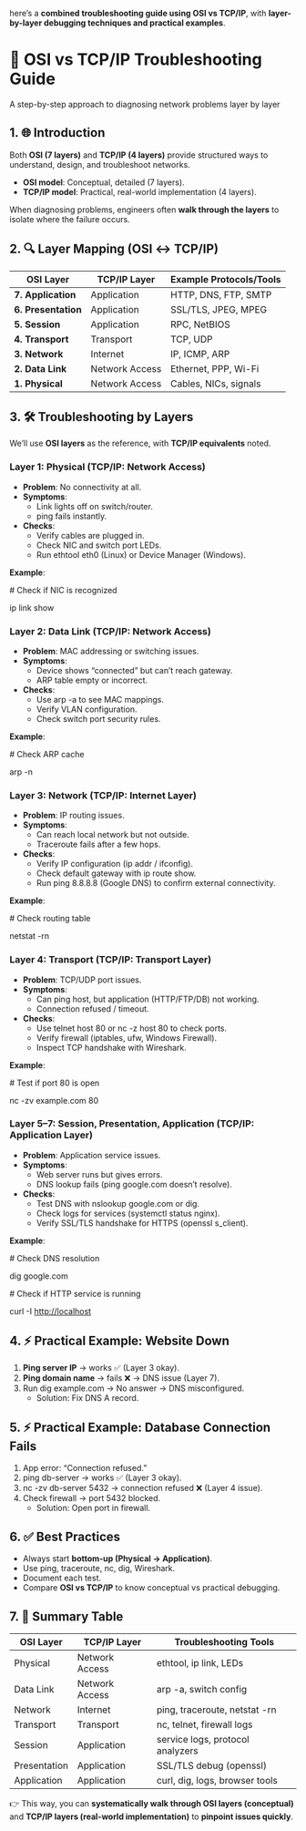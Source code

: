 here’s a **combined troubleshooting guide using OSI vs TCP/IP**, with **layer-by-layer debugging techniques and practical examples**.

# 🔧 OSI vs TCP/IP Troubleshooting Guide

A step-by-step approach to diagnosing network problems layer by layer

## 1\. 🌐 Introduction

Both **OSI (7 layers)** and **TCP/IP (4 layers)** provide structured ways to understand, design, and troubleshoot networks.

- **OSI model**: Conceptual, detailed (7 layers).
- **TCP/IP model**: Practical, real-world implementation (4 layers).

When diagnosing problems, engineers often **walk through the layers** to isolate where the failure occurs.

## 2\. 🔍 Layer Mapping (OSI ↔ TCP/IP)

| **OSI Layer** | **TCP/IP Layer** | **Example Protocols/Tools** |
| --- | --- | --- |
| **7\. Application** | Application | HTTP, DNS, FTP, SMTP |
| **6\. Presentation** | Application | SSL/TLS, JPEG, MPEG |
| **5\. Session** | Application | RPC, NetBIOS |
| **4\. Transport** | Transport | TCP, UDP |
| **3\. Network** | Internet | IP, ICMP, ARP |
| **2\. Data Link** | Network Access | Ethernet, PPP, Wi-Fi |
| **1\. Physical** | Network Access | Cables, NICs, signals |

## 3\. 🛠️ Troubleshooting by Layers

We’ll use **OSI layers** as the reference, with **TCP/IP equivalents** noted.

### ****Layer 1: Physical (TCP/IP: Network Access)****

- **Problem**: No connectivity at all.
- **Symptoms**:
  - Link lights off on switch/router.
  - ping fails instantly.
- **Checks**:
  - Verify cables are plugged in.
  - Check NIC and switch port LEDs.
  - Run ethtool eth0 (Linux) or Device Manager (Windows).

**Example**:

\# Check if NIC is recognized

ip link show

### ****Layer 2: Data Link (TCP/IP: Network Access)****

- **Problem**: MAC addressing or switching issues.
- **Symptoms**:
  - Device shows “connected” but can’t reach gateway.
  - ARP table empty or incorrect.
- **Checks**:
  - Use arp -a to see MAC mappings.
  - Verify VLAN configuration.
  - Check switch port security rules.

**Example**:

\# Check ARP cache

arp -n

### ****Layer 3: Network (TCP/IP: Internet Layer)****

- **Problem**: IP routing issues.
- **Symptoms**:
  - Can reach local network but not outside.
  - Traceroute fails after a few hops.
- **Checks**:
  - Verify IP configuration (ip addr / ifconfig).
  - Check default gateway with ip route show.
  - Run ping 8.8.8.8 (Google DNS) to confirm external connectivity.

**Example**:

\# Check routing table

netstat -rn

### ****Layer 4: Transport (TCP/IP: Transport Layer)****

- **Problem**: TCP/UDP port issues.
- **Symptoms**:
  - Can ping host, but application (HTTP/FTP/DB) not working.
  - Connection refused / timeout.
- **Checks**:
  - Use telnet host 80 or nc -z host 80 to check ports.
  - Verify firewall (iptables, ufw, Windows Firewall).
  - Inspect TCP handshake with Wireshark.

**Example**:

\# Test if port 80 is open

nc -zv example.com 80

### ****Layer 5–7: Session, Presentation, Application (TCP/IP: Application Layer)****

- **Problem**: Application service issues.
- **Symptoms**:
  - Web server runs but gives errors.
  - DNS lookup fails (ping google.com doesn’t resolve).
- **Checks**:
  - Test DNS with nslookup google.com or dig.
  - Check logs for services (systemctl status nginx).
  - Verify SSL/TLS handshake for HTTPS (openssl s_client).

**Example**:

\# Check DNS resolution

dig google.com

\# Check if HTTP service is running

curl -I <http://localhost>

## 4\. ⚡ Practical Example: Website Down

1. **Ping server IP** → works ✅ (Layer 3 okay).
2. **Ping domain name** → fails ❌ → DNS issue (Layer 7).
3. Run dig example.com → No answer → DNS misconfigured.
    - Solution: Fix DNS A record.

## 5\. ⚡ Practical Example: Database Connection Fails

1. App error: “Connection refused.”
2. ping db-server → works ✅ (Layer 3 okay).
3. nc -zv db-server 5432 → connection refused ❌ (Layer 4 issue).
4. Check firewall → port 5432 blocked.
    - Solution: Open port in firewall.

## 6\. ✅ Best Practices

- Always start **bottom-up (Physical → Application)**.
- Use ping, traceroute, nc, dig, Wireshark.
- Document each test.
- Compare **OSI vs TCP/IP** to know conceptual vs practical debugging.

## 7\. 📌 Summary Table

| **OSI Layer** | **TCP/IP Layer** | **Troubleshooting Tools** |
| --- | --- | --- |
| Physical | Network Access | ethtool, ip link, LEDs |
| Data Link | Network Access | arp -a, switch config |
| Network | Internet | ping, traceroute, netstat -rn |
| Transport | Transport | nc, telnet, firewall logs |
| Session | Application | service logs, protocol analyzers |
| Presentation | Application | SSL/TLS debug (openssl) |
| Application | Application | curl, dig, logs, browser tools |

👉 This way, you can **systematically walk through OSI layers (conceptual)** and **TCP/IP layers (real-world implementation)** to **pinpoint issues quickly**.